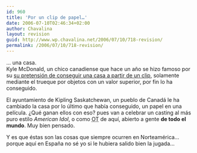 ```yaml
---
id: 960
title: 'Por un clip de papel…'
date: 2006-07-10T02:46:34+02:00
author: Chavalina
layout: revision
guid: http://www.wp.chavalina.net/2006/07/10/718-revision/
permalink: /2006/07/10/718-revision/
---
```

… una casa.  
Kyle McDonald, un chico canadiense que hace un año se hizo famoso por su <a href="http://oneredpaperclip.blogspot.com/" target="_blank">su pretensión de conseguir una casa a partir de un clip</a>, solamente mediante el trueque por objetos con un valor superior, por fin lo ha conseguido. 

El ayuntamiento de Kipling Saskatchewan, un pueblo de Canadá le ha cambiado la casa por lo último que había conseguido, un papel en una película. ¿Qué ganan ellos con eso? pues van a celebrar un casting al más puro estilo <em lang="en">American Idol</em>, o como <acronym title="Operación Truño, digo, Triunfo">OT</acronym> de aquí, abierto a gente **de todo el mundo**. Muy bien pensado.

Y es que éstas son las cosas que siempre ocurren en Norteamérica… porque aquí en España no sé yo si le hubiera salido bien la jugada…